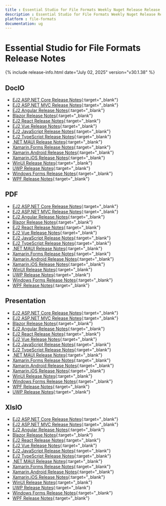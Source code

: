 ```yaml
---
title : Essential Studio for File Formats Weekly Nuget Release Release Notes  
description : Essential Studio for File Formats Weekly Nuget Release Release Notes  
platform : file-formats
documentation: ug
---
```


# Essential Studio for File Formats  Release Notes  

{% include release-info.html date="July 02, 2025" version="v30.1.38" %} 




## DocIO

* [EJ2 ASP.NET Core Release Notes](https://ej2.syncfusion.com/aspnetcore/documentation/release-notes/30.1.38#docio){:target="_blank"}
* [EJ2 ASP.NET MVC Release Notes](https://ej2.syncfusion.com/aspnetmvc/documentation/release-notes/30.1.38#docio){:target="_blank"}
* [EJ2 Angular Release Notes](https://ej2.syncfusion.com/angular/documentation/release-notes/30.1.38#docio){:target="_blank"}
* [Blazor Release Notes](https://blazor.syncfusion.com/documentation/release-notes/30.1.38#docio){:target="_blank"}
* [EJ2 React Release Notes](https://ej2.syncfusion.com/react/documentation/release-notes/30.1.38#docio){:target="_blank"}
* [EJ2 Vue  Release Notes](https://ej2.syncfusion.com/vue/documentation/release-notes/30.1.38#docio){:target="_blank"}
* [EJ2 JavaScript Release Notes](https://ej2.syncfusion.com/javascript/documentation/release-notes/30.1.38#docio){:target="_blank"}
* [EJ2 TypeScript Release Notes](https://ej2.syncfusion.com/documentation/release-notes/30.1.38#docio){:target="_blank"}
* [.NET MAUI Release Notes](/maui/release-notes/v30.1.38#docio){:target="_blank"}
* [Xamarin.Forms Release Notes](/xamarin/release-notes/v30.1.38#docio){:target="_blank"}
* [Xamarin.Android Release Notes](/xamarin-android/release-notes/v30.1.38#docio){:target="_blank"}
* [Xamarin.iOS Release Notes](/xamarin-ios/release-notes/v30.1.38#docio){:target="_blank"}
* [WinUI Release Notes](/winui/release-notes/v30.1.38#docio){:target="_blank"}
* [UWP Release Notes](/uwp/release-notes/v30.1.38#docio){:target="_blank"}
* [Windows Forms Release Notes](/windowsforms/release-notes/v30.1.38#docio){:target="_blank"}
* [WPF Release Notes](/wpf/release-notes/v30.1.38#docio){:target="_blank"}



## PDF

* [EJ2 ASP.NET Core Release Notes](https://ej2.syncfusion.com/aspnetcore/documentation/release-notes/30.1.38#pdf){:target="_blank"}
* [EJ2 ASP.NET MVC Release Notes](https://ej2.syncfusion.com/aspnetmvc/documentation/release-notes/30.1.38#pdf){:target="_blank"}
* [EJ2 Angular Release Notes](https://ej2.syncfusion.com/angular/documentation/release-notes/30.1.38#pdf){:target="_blank"}
* [Blazor Release Notes](https://blazor.syncfusion.com/documentation/release-notes/30.1.38#pdf){:target="_blank"}
* [EJ2 React Release Notes](https://ej2.syncfusion.com/react/documentation/release-notes/30.1.38#pdf){:target="_blank"}
* [EJ2 Vue  Release Notes](https://ej2.syncfusion.com/vue/documentation/release-notes/30.1.38#pdf){:target="_blank"}
* [EJ2 JavaScript Release Notes](https://ej2.syncfusion.com/javascript/documentation/release-notes/30.1.38#pdf){:target="_blank"}
* [EJ2 TypeScript Release Notes](https://ej2.syncfusion.com/documentation/release-notes/30.1.38#pdf){:target="_blank"}
* [.NET MAUI Release Notes](/maui/release-notes/v30.1.38#pdf){:target="_blank"}
* [Xamarin.Forms Release Notes](/xamarin/release-notes/v30.1.38#pdf){:target="_blank"}
* [Xamarin.Android Release Notes](/xamarin-android/release-notes/v30.1.38#pdf){:target="_blank"}
* [Xamarin.iOS Release Notes](/xamarin-ios/release-notes/v30.1.38#pdf){:target="_blank"}
* [WinUI Release Notes](/winui/release-notes/v30.1.38#pdf){:target="_blank"}
* [UWP Release Notes](/uwp/release-notes/v30.1.38#pdf){:target="_blank"}
* [Windows Forms Release Notes](/windowsforms/release-notes/v30.1.38#pdf){:target="_blank"}
* [WPF Release Notes](/wpf/release-notes/v30.1.38#pdf){:target="_blank"}


## Presentation

* [EJ2 ASP.NET Core Release Notes](https://ej2.syncfusion.com/aspnetcore/documentation/release-notes/30.1.38#presentation){:target="_blank"}
* [EJ2 ASP.NET MVC Release Notes](https://ej2.syncfusion.com/aspnetmvc/documentation/release-notes/30.1.38#presentation){:target="_blank"}
* [Blazor Release Notes](https://blazor.syncfusion.com/documentation/release-notes/30.1.38#presentation){:target="_blank"}
* [EJ2 Angular Release Notes](https://ej2.syncfusion.com/angular/documentation/release-notes/30.1.38#presentation){:target="_blank"}
* [EJ2 React Release Notes](https://ej2.syncfusion.com/react/documentation/release-notes/30.1.38#presentation){:target="_blank"}
* [EJ2 Vue  Release Notes](https://ej2.syncfusion.com/vue/documentation/release-notes/30.1.38#presentation){:target="_blank"}
* [EJ2 JavaScript Release Notes](https://ej2.syncfusion.com/javascript/documentation/release-notes/30.1.38#presentation){:target="_blank"}
* [EJ2 TypeScript Release Notes](https://ej2.syncfusion.com/documentation/release-notes/30.1.38#presentation){:target="_blank"}
* [.NET MAUI Release Notes](/maui/release-notes/v30.1.38#presentation){:target="_blank"}
* [Xamarin.Forms Release Notes](/xamarin/release-notes/v30.1.38#presentation){:target="_blank"}
* [Xamarin.Android Release Notes](/xamarin-android/release-notes/v30.1.38#presentation){:target="_blank"}
* [Xamarin.iOS Release Notes](/xamarin-ios/release-notes/v30.1.38#presentation){:target="_blank"}
* [WinUI Release Notes](/winui/release-notes/v30.1.38#presentation){:target="_blank"}
* [Windows Forms Release Notes](/windowsforms/release-notes/v30.1.38#presentation){:target="_blank"}
* [WPF Release Notes](/wpf/release-notes/v30.1.38#presentation){:target="_blank"}
* [UWP Release Notes](/uwp/release-notes/v30.1.38#presentation){:target="_blank"}



## XlsIO

* [EJ2 ASP.NET Core Release Notes](https://ej2.syncfusion.com/aspnetcore/documentation/release-notes/30.1.38#xlsio){:target="_blank"}
* [EJ2 ASP.NET MVC Release Notes](https://ej2.syncfusion.com/aspnetmvc/documentation/release-notes/30.1.38#xlsio){:target="_blank"}
* [EJ2 Angular Release Notes](https://ej2.syncfusion.com/angular/documentation/release-notes/30.1.38#xlsio){:target="_blank"}
* [Blazor Release Notes](https://blazor.syncfusion.com/documentation/release-notes/30.1.38#xlsio){:target="_blank"}
* [EJ2 React Release Notes](https://ej2.syncfusion.com/react/documentation/release-notes/30.1.38#xlsio){:target="_blank"}
* [EJ2 Vue  Release Notes](https://ej2.syncfusion.com/vue/documentation/release-notes/30.1.38#xlsio){:target="_blank"}
* [EJ2 JavaScript Release Notes](https://ej2.syncfusion.com/javascript/documentation/release-notes/30.1.38#xlsio){:target="_blank"}
* [EJ2 TypeScript Release Notes](https://ej2.syncfusion.com/documentation/release-notes/30.1.38#xlsio){:target="_blank"}
* [.NET MAUI Release Notes](/maui/release-notes/v30.1.38#xlsio){:target="_blank"}
* [Xamarin.Forms Release Notes](/xamarin/release-notes/v30.1.38#xlsio){:target="_blank"}
* [Xamarin.Android Release Notes](/xamarin-android/release-notes/v30.1.38#xlsio){:target="_blank"}
* [Xamarin.iOS Release Notes](/xamarin-ios/release-notes/v30.1.38#xlsio){:target="_blank"}
* [WinUI Release Notes](/winui/release-notes/v30.1.38#xlsio){:target="_blank"}
* [UWP Release Notes](/uwp/release-notes/v30.1.38#xlsio){:target="_blank"}
* [Windows Forms Release Notes](/windowsforms/release-notes/v30.1.38#xlsio){:target="_blank"}
* [WPF Release Notes](/wpf/release-notes/v30.1.38#xlsio){:target="_blank"}


